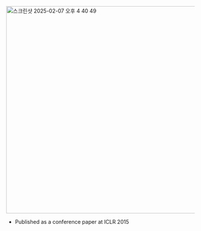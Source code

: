 <img width="554" alt="스크린샷 2025-02-07 오후 4 40 49" src="https://github.com/user-attachments/assets/320b9c5e-e4aa-4a93-94e3-cbec54e16bf4" />



- Published as a conference paper at ICLR 2015
